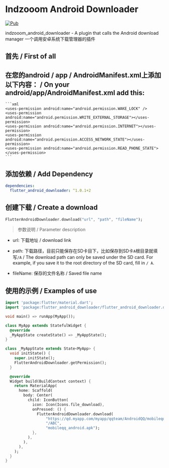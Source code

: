 # Indzooom Android Downloader

[![Pub](https://img.shields.io/pub/v/flutter_android_downloader.svg?style=flat-square)](https://pub.dartlang.org/packages/indzooom_android_downloader)


indzooom_android_downloader - A plugin that calls the Android download manager 一个调用安卓系统下载管理器的插件 


## 首先 / First of all

## 在您的android / app / AndroidManifest.xml上添加以下内容： / On your android/app/AndroidManifest.xml add this: 
	```xml
	<uses-permission android:name="android.permission.WAKE_LOCK" />
    <uses-permission android:name="android.permission.WRITE_EXTERNAL_STORAGE"></uses-permission>
    <uses-permission android:name="android.permission.INTERNET"></uses-permission>
    <uses-permission android:name="android.permission.ACCESS_NETWORK_STATE"></uses-permission>
    <uses-permission android:name="android.permission.READ_PHONE_STATE"></uses-permission>
	```

## 添加依赖 / Add Dependency

```yaml
dependencies:
  flutter_android_downloader: ^1.0.1+2
```

## 创建下载 / Create a download

```dart
FlutterAndroidDownloader.download("url", "path", "fileName");
```

> 参数说明 / Parameter description

- url: 下载地址 / download link

- path: 下载路径，目前只能保存在SD卡目下，比如保存到SD卡`A`根目录就填写`/A` / The download path can only be saved under the SD card. For example, if you save it to the root directory of the SD card, fill in `/ A`.

- fileName: 保存的文件名称 / Saved file name

## 使用的示例 / Examples of use

```dart
import 'package:flutter/material.dart';
import 'package:flutter_android_downloader/flutter_android_downloader.dart';

void main() => runApp(MyApp());

class MyApp extends StatefulWidget {
  @override
  _MyAppState createState() => _MyAppState();
}

class _MyAppState extends State<MyApp> {
  void initState() {
    super.initState();
    FlutterAndroidDownloader.getPermission();
  }

  @override
  Widget build(BuildContext context) {
    return MaterialApp(
      home: Scaffold(
        body: Center(
          child: IconButton(
            icon: Icon(Icons.file_download),
            onPressed: () {
              FlutterAndroidDownloader.download(
                  "https://qd.myapp.com/myapp/qqteam/AndroidQQ/mobileqq_android.apk",
                  "/ABC",
                  "mobileqq_android.apk");
            },
          ),
        ),
      ),
    );
  }
}

```

